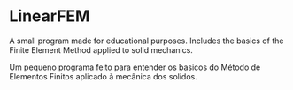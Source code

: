 # LinearFEM

A small program made for educational purposes. Includes the basics of the Finite Element Method applied to solid mechanics.

Um pequeno programa feito para entender os basicos do Método de Elementos Finitos aplicado à mecânica dos solidos. 
